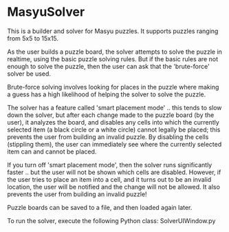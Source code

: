 # MasyuSolver
This is a builder and solver for Masyu puzzles.  It supports puzzles ranging
from 5x5 to 15x15.

As the user builds a puzzle board, the solver attempts to solve the puzzle in
realtime, using the basic puzzle solving rules.  But if the basic rules are not
enough to solve the puzzle, then the user can ask that the 'brute-force' solver
be used.

Brute-force solving involves looking for places in the puzzle where making a 
guess has a high likelihood of helping the solver to solve the puzzle.

The solver has a feature called 'smart placement mode' .. this tends to 
slow down the solver, but after each change made to the puzzle board (by
the user), it analyzes the board, and disables any cells into which the
currently selected item (a black circle or a white circle) cannot legally
be placed; this prevents the user from building an invalid puzzle.  By
disabling the cells (stippling them), the user can immediately see where
the currently selected item can and cannot be placed.

If you turn off 'smart placement mode', then the solver runs significantly
faster .. but the user will not be shown which cells are disabled. However,
if the user tries to place an item into a cell, and it turns out to be an
invalid location, the user will be notified and the change will not be
allowed.  It also prevents the user from building an invalid puzzle!

Puzzle boards can be saved to a file, and then loaded again later.

To run the solver, execute the following Python class: SolverUIWindow.py
